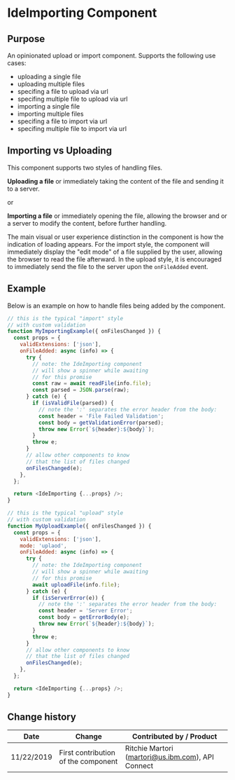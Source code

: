 # IdeImporting Component

## Purpose

An opinionated upload or import component. Supports the following use cases:

- uploading a single file
- uploading multiple files
- specifing a file to upload via url
- specifing multiple file to upload via url
- importing a single file
- importing multiple files
- specifing a file to import via url
- specifing multiple file to import via url

## Importing vs Uploading

This component supports two styles of handling files.

**Uploading a file** or immediately taking the content of the file and sending
it to a server.

or

**Importing a file** or immediately opening the file, allowing the browser and
or a server to modify the content, before further handling.

The main visual or user experience distinction in the component is how the
indication of loading appears. For the import style, the component will
immediately display the "edit mode" of a file supplied by the user, allowing the
browser to read the file afterward. In the upload style, it is encouraged to
immediately send the file to the server upon the `onFileAdded` event.

## Example

Below is an example on how to handle files being added by the component.

```js
// this is the typical "import" style
// with custom validation
function MyImportingExample({ onFilesChanged }) {
  const props = {
    validExtensions: ['json'],
    onFileAdded: async (info) => {
      try {
        // note: the IdeImporting component
        // will show a spinner while awaiting
        // for this promise
        const raw = await readFile(info.file);
        const parsed = JSON.parse(raw);
      } catch (e) {
        if (isValidFile(parsed)) {
          // note the ':' separates the error header from the body:
          const header = 'File Failed Validation';
          const body = getValidationError(parsed);
          throw new Error(`${header}:${body}`);
        }
        throw e;
      }
      // allow other components to know
      // that the list of files changed
      onFilesChanged(e);
    },
  };

  return <IdeImporting {...props} />;
}

// this is the typical "upload" style
// with custom validation
function MyUploadExample({ onFilesChanged }) {
  const props = {
    validExtensions: ['json'],
    mode: 'uplaod',
    onFileAdded: async (info) => {
      try {
        // note: the IdeImporting component
        // will show a spinner while awaiting
        // for this promise
        await uploadFile(info.file);
      } catch (e) {
        if (isServerError(e)) {
          // note the ':' separates the error header from the body:
          const header = 'Server Error';
          const body = getErrorBody(e);
          throw new Error(`${header}:${body}`);
        }
        throw e;
      }
      // allow other components to know
      // that the list of files changed
      onFilesChanged(e);
    },
  };

  return <IdeImporting {...props} />;
}
```

## Change history

| Date       | Change                              | Contributed by / Product                          |
| ---------- | ----------------------------------- | ------------------------------------------------- |
| 11/22/2019 | First contribution of the component | Ritchie Martori (martori@us.ibm.com), API Connect |
